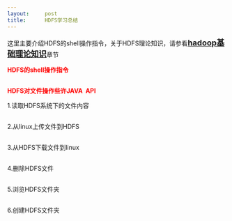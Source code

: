 ```yaml
---
layout:     post
title:      HDFS学习总结
---
```

<div id="article_content" class="article_content clearfix csdn-tracking-statistics" data-pid="blog" data-mod="popu_307" data-dsm="post">
								            <link rel="stylesheet" href="https://csdnimg.cn/release/phoenix/template/css/ck_htmledit_views-f76675cdea.css">
						<div class="htmledit_views" id="content_views">
                
<p>这里主要介绍HDFS的shell操作指令，关于HDFS理论知识，请参看<span style="font-size:18px;color:#009900;"><strong><a href="http://blog.csdn.net/lms1256012967/article/details/66968440" rel="nofollow">hadoop基础理论知识</a></strong></span>章节</p>
<p><span style="color:#ff0000;"><strong>HDFS的shell操作指令</strong></span></p>
<p><img alt="" src="https://img-blog.csdn.net/20170415174058196?watermark/2/text/aHR0cDovL2Jsb2cuY3Nkbi5uZXQvbG1zMTI1NjAxMjk2Nw==/font/5a6L5L2T/fontsize/400/fill/I0JBQkFCMA==/dissolve/70/gravity/Center"></p>
<p><span style="color:#ff0000;"><strong>HDFS对文件操作些许JAVA  API</strong></span></p>
<p>1.读取HDFS系统下的文件内容</p>
<p><img alt="" src="https://img-blog.csdn.net/20170415174742017?watermark/2/text/aHR0cDovL2Jsb2cuY3Nkbi5uZXQvbG1zMTI1NjAxMjk2Nw==/font/5a6L5L2T/fontsize/400/fill/I0JBQkFCMA==/dissolve/70/gravity/Center"></p>
<p>2.从linux上传文件到HDFS</p>
<p><img alt="" src="https://img-blog.csdn.net/20170415175148085?watermark/2/text/aHR0cDovL2Jsb2cuY3Nkbi5uZXQvbG1zMTI1NjAxMjk2Nw==/font/5a6L5L2T/fontsize/400/fill/I0JBQkFCMA==/dissolve/70/gravity/Center"></p>
<p>3.从HDFS下载文件到linux</p>
<p><img alt="" src="https://img-blog.csdn.net/20170415175252946?watermark/2/text/aHR0cDovL2Jsb2cuY3Nkbi5uZXQvbG1zMTI1NjAxMjk2Nw==/font/5a6L5L2T/fontsize/400/fill/I0JBQkFCMA==/dissolve/70/gravity/Center"></p>
<p>4.删除HDFS文件</p>
<p><img alt="" src="https://img-blog.csdn.net/20170415175336056?watermark/2/text/aHR0cDovL2Jsb2cuY3Nkbi5uZXQvbG1zMTI1NjAxMjk2Nw==/font/5a6L5L2T/fontsize/400/fill/I0JBQkFCMA==/dissolve/70/gravity/Center"></p>
<p>5.浏览HDFS文件夹</p>
<p><img alt="" src="https://img-blog.csdn.net/20170415175428510?watermark/2/text/aHR0cDovL2Jsb2cuY3Nkbi5uZXQvbG1zMTI1NjAxMjk2Nw==/font/5a6L5L2T/fontsize/400/fill/I0JBQkFCMA==/dissolve/70/gravity/Center"></p>
<p>6.创建HDFS文件夹</p>
<p><img alt="" src="https://img-blog.csdn.net/20170415175520613?watermark/2/text/aHR0cDovL2Jsb2cuY3Nkbi5uZXQvbG1zMTI1NjAxMjk2Nw==/font/5a6L5L2T/fontsize/400/fill/I0JBQkFCMA==/dissolve/70/gravity/Center"></p>
            </div>
                </div>